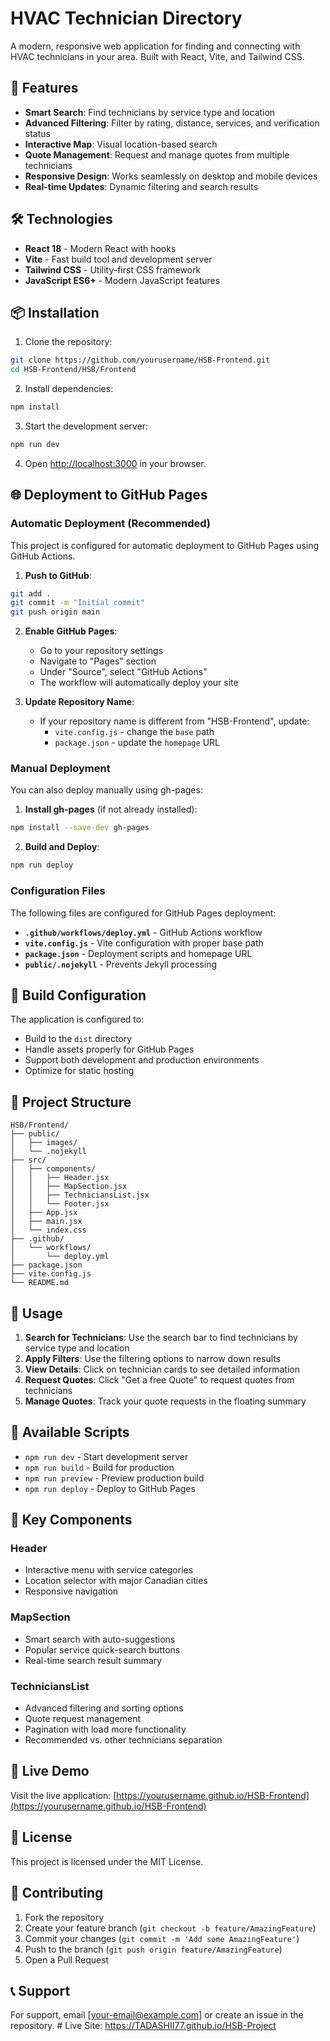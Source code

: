 # HVAC Technician Directory

A modern, responsive web application for finding and connecting with HVAC technicians in your area. Built with React, Vite, and Tailwind CSS.

## 🚀 Features

- **Smart Search**: Find technicians by service type and location
- **Advanced Filtering**: Filter by rating, distance, services, and verification status
- **Interactive Map**: Visual location-based search
- **Quote Management**: Request and manage quotes from multiple technicians
- **Responsive Design**: Works seamlessly on desktop and mobile devices
- **Real-time Updates**: Dynamic filtering and search results

## 🛠️ Technologies

- **React 18** - Modern React with hooks
- **Vite** - Fast build tool and development server
- **Tailwind CSS** - Utility-first CSS framework
- **JavaScript ES6+** - Modern JavaScript features

## 📦 Installation

1. Clone the repository:
```bash
git clone https://github.com/yourusername/HSB-Frontend.git
cd HSB-Frontend/HSB/Frontend
```

2. Install dependencies:
```bash
npm install
```

3. Start the development server:
```bash
npm run dev
```

4. Open [http://localhost:3000](http://localhost:3000) in your browser.

## 🌐 Deployment to GitHub Pages

### Automatic Deployment (Recommended)

This project is configured for automatic deployment to GitHub Pages using GitHub Actions.

1. **Push to GitHub**:
```bash
git add .
git commit -m "Initial commit"
git push origin main
```

2. **Enable GitHub Pages**:
   - Go to your repository settings
   - Navigate to "Pages" section
   - Under "Source", select "GitHub Actions"
   - The workflow will automatically deploy your site

3. **Update Repository Name**:
   - If your repository name is different from "HSB-Frontend", update:
     - `vite.config.js` - change the `base` path
     - `package.json` - update the `homepage` URL

### Manual Deployment

You can also deploy manually using gh-pages:

1. **Install gh-pages** (if not already installed):
```bash
npm install --save-dev gh-pages
```

2. **Build and Deploy**:
```bash
npm run deploy
```

### Configuration Files

The following files are configured for GitHub Pages deployment:

- **`.github/workflows/deploy.yml`** - GitHub Actions workflow
- **`vite.config.js`** - Vite configuration with proper base path
- **`package.json`** - Deployment scripts and homepage URL
- **`public/.nojekyll`** - Prevents Jekyll processing

## 🔧 Build Configuration

The application is configured to:
- Build to the `dist` directory
- Handle assets properly for GitHub Pages
- Support both development and production environments
- Optimize for static hosting

## 📁 Project Structure

```
HSB/Frontend/
├── public/
│   ├── images/
│   └── .nojekyll
├── src/
│   ├── components/
│   │   ├── Header.jsx
│   │   ├── MapSection.jsx
│   │   ├── TechniciansList.jsx
│   │   └── Footer.jsx
│   ├── App.jsx
│   ├── main.jsx
│   └── index.css
├── .github/
│   └── workflows/
│       └── deploy.yml
├── package.json
├── vite.config.js
└── README.md
```

## 🎯 Usage

1. **Search for Technicians**: Use the search bar to find technicians by service type and location
2. **Apply Filters**: Use the filtering options to narrow down results
3. **View Details**: Click on technician cards to see detailed information
4. **Request Quotes**: Click "Get a free Quote" to request quotes from technicians
5. **Manage Quotes**: Track your quote requests in the floating summary

## 🔄 Available Scripts

- `npm run dev` - Start development server
- `npm run build` - Build for production
- `npm run preview` - Preview production build
- `npm run deploy` - Deploy to GitHub Pages

## 🌟 Key Components

### Header
- Interactive menu with service categories
- Location selector with major Canadian cities
- Responsive navigation

### MapSection
- Smart search with auto-suggestions
- Popular service quick-search buttons
- Real-time search result summary

### TechniciansList
- Advanced filtering and sorting options
- Quote request management
- Pagination with load more functionality
- Recommended vs. other technicians separation

## 🚀 Live Demo

Visit the live application: [https://yourusername.github.io/HSB-Frontend](https://yourusername.github.io/HSB-Frontend)

## 📝 License

This project is licensed under the MIT License.

## 🤝 Contributing

1. Fork the repository
2. Create your feature branch (`git checkout -b feature/AmazingFeature`)
3. Commit your changes (`git commit -m 'Add some AmazingFeature'`)
4. Push to the branch (`git push origin feature/AmazingFeature`)
5. Open a Pull Request

## 📞 Support

For support, email [your-email@example.com] or create an issue in the repository. # Live Site: https://TADASHII77.github.io/HSB-Project
